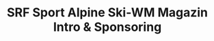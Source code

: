 ---
layout: entry
title: SRF Sport Alpine Ski-WM Magazin Intro & Sponsoring
organization: SRF
usagedate: 2023
language: de
fulltitle: SRF Sport Alpine Ski WM Magazin Intro & Sponsoring block
watermark: SRF Zwei
---